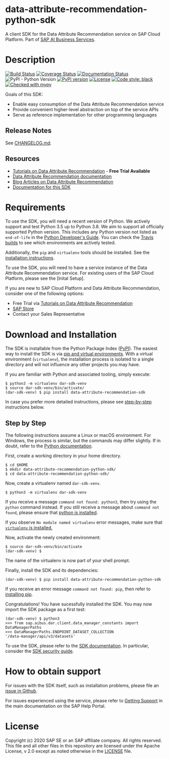 # data-attribute-recommendation-python-sdk

A client SDK for the Data Attribute Recommendation service on SAP Cloud Platform.
Part of [SAP AI Business Services].

# Description

[![Build Status](https://travis-ci.com/SAP/data-attribute-recommendation-python-sdk.svg?branch=master)](https://travis-ci.com/SAP/data-attribute-recommendation-python-sdk)
[![Coverage Status](https://coveralls.io/repos/github/SAP/data-attribute-recommendation-python-sdk/badge.svg?branch=master)](https://coveralls.io/github/SAP/data-attribute-recommendation-python-sdk?branch=master)
[![Documentation Status](https://readthedocs.org/projects/data-attribute-recommendation-python-sdk/badge/?version=latest)](https://data-attribute-recommendation-python-sdk.readthedocs.io/en/latest/?badge=latest)
![PyPI - Python Version](https://img.shields.io/pypi/pyversions/data-attribute-recommendation-sdk)
[![PyPI version](https://badge.fury.io/py/data-attribute-recommendation-sdk.svg)](https://badge.fury.io/py/data-attribute-recommendation-sdk)
[![License](https://img.shields.io/badge/License-Apache%202.0-blue.svg)](https://opensource.org/licenses/Apache-2.0)
[![Code style: black](https://img.shields.io/badge/code%20style-black-000000.svg)](https://github.com/psf/black)
[![Checked with mypy](http://www.mypy-lang.org/static/mypy_badge.svg)](http://mypy-lang.org/)

Goals of this SDK:

* Enable easy consumption of the Data Attribute Recommendation service
* Provide convenient higher-level abstraction on top of the service APIs
* Serve as reference implementation for other programming languages

## Release Notes

See [CHANGELOG.md].

## Resources

* [Tutorials on Data Attribute Recommendation] - **Free Trial Available**
* [Data Attribute Recommendation documentation]
* [Blog Articles on Data Attribute Recommendation]
* [Documentation for this SDK][SDK documentation]

# Requirements

To use the SDK, you will need a recent version of Python. We actively support
and test Python 3.5 up to Python 3.8. We aim to support all officially supported
Python version. This includes any Python version not
listed as `end-of-life` in the
[Python Developer's Guide](https://devguide.python.org/#branchstatus). You can check
the [Travis builds] to see which environments are actively tested.

Additionally, the `pip` and `virtualenv` tools should be installed. See
the [installation instructions][pip and virtual environments].

To use the SDK, you will need to have a service instance of the
Data Attribute Recommendation service. For existing users of
the SAP Cloud Platform, please see the [Inital Setup].

If you are new to SAP Cloud Platform and Data Attribute Recommendation,
consider one of the following options:

* Free Trial via [Tutorials on Data Attribute Recommendation]
* [SAP Store]
* Contact your Sales Representative

# Download and Installation

The SDK is installable from the Python Package Index ([PyPI]). The easiest way
to install the SDK is via [pip and virtual environments]. With a virtual environment
(`virtualenv`), the installation process is isolated to a single directory and will
not influence any other projects you may have.

If you are familiar with Python and associated tooling, simply execute:

```shell script
$ python3 -m virtualenv dar-sdk-venv
$ source dar-sdk-venv/bin/activate/
(dar-sdk-venv) $ pip install data-attribute-recommendation-sdk
```

In case you prefer more detailed instructions, please see [step-by-step](#step-by-step)
instructions below.

## Step by Step

The following instructions assume a Linux or macOS environment. For Windows, the
process is similar, but the commands may differ slightly. If in doubt, refer
to the [Python documentation][pip and virtual environments].

First, create a working directory in your home directory.

```
$ cd $HOME
$ mkdir data-attribute-recommendation-python-sdk/
$ cd data-attribute-recommendation-python-sdk/
```

Now, create a virtualenv named `dar-sdk-venv`.

```
$ python3 -m virtualenv dar-sdk-venv
```

If you receive a message `command not found: python3`, then try using the `python`
command instead. If you still receive a message about `command not found`, please
ensure that [python is installed][python.org downloads].

If you observe `No module named virtualenv` error messages, make sure that [`virtualenv`
is installed.][installing virtualenv]

Now, activate the newly created environment:

```shell script
$ source dar-sdk-venv/bin/activate
(dar-sdk-venv) $
```

The name of the virtualenv is now part of your shell prompt.

Finally, install the SDK and its dependencies:

```shell script
(dar-sdk-venv) $ pip install data-attribute-recommendation-python-sdk
```

If you receive an error message `command not found: pip`, then refer to
[installing pip].

Congratulations! You have sucessfully installed the SDK. You may now import the
SDK package as a first test:

<!-- TODO: after refactoring, adapt the packages here -->
```
(dar-sdk-venv) $ python3
>>> from sap.aibus.dar.client.data_manager_constants import DataManagerPaths
>>> DataManagerPaths.ENDPOINT_DATASET_COLLECTION
'/data-manager/api/v3/datasets'
```

<!-- TODO: add links to SDK documentation -->
To use the SDK, please refer to the [SDK documentation]. In particular, consider 
the [SDK security guide].

# How to obtain support

For issues with the SDK itself, such as installation problems, please file
an [issue in Github][github issues].

For issues experienced using the service, please refer to [Getting Support] in
the main documentation on the SAP Help Portal.

# License

Copyright (c) 2020 SAP SE or an SAP affiliate company. All rights reserved.
This file and all other files in this repository are licensed under the
Apache License, v 2.0 except as noted otherwise in the [LICENSE](./LICENSE) file.

[Tutorials on Data Attribute Recommendation]: https://developers.sap.com/mission.cp-aibus-data-attribute.html
[SAP AI Business Services]: https://help.sap.com/viewer/product/SAP_AI_BUS/SHIP/en-US
[Data Attribute Recommendation documentation]: https://help.sap.com/viewer/product/Data_Attribute_Recommendation/SHIP/en-US
[Blog Articles on Data Attribute Recommendation]: https://blogs.sap.com/tags/73554900100800002858/
[SAP Store]: https://www.sapstore.com/solutions/43157/Data-Attribute-Recommendation
[Initial Setup]: https://help.sap.com/viewer/105bcfd88921418e8c29b24a7a402ec3/SHIP/en-US/e8d18fbd1c0445e4a39dd1b66d942962.html
[PyPI]: https://pypi.org/
[pip and virtual environments]: https://packaging.python.org/guides/installing-using-pip-and-virtual-environments/
[python.org downloads]: https://www.python.org/downloads/
[installing virtualenv]: https://packaging.python.org/guides/installing-using-pip-and-virtual-environments/#installing-virtualenv
[installing pip]: https://packaging.python.org/guides/installing-using-pip-and-virtual-environments/#installing-pip
[SDK documentation]: https://data-attribute-recommendation-python-sdk.readthedocs.io/en/latest/
[SDK security guide]: https://data-attribute-recommendation-python-sdk.readthedocs.io/en/latest/security.html
[github issues]: https://github.com/SAP/data-attribute-recommendation-python-sdk/issues
[Getting Support]: https://help.sap.com/viewer/105bcfd88921418e8c29b24a7a402ec3/SHIP/en-US/08625005de8049c180a108765f63fcdb.html
[Travis builds]: https://travis-ci.com/SAP/data-attribute-recommendation-python-sdk
[CHANGELOG.md]: ./CHANGELOG.md